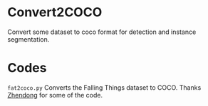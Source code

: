 # Convert2COCO

Convert some dataset to coco format for detection and instance segmentation.

# Codes
`fat2coco.py` Converts the Falling Things dataset to COCO. Thanks [Zhendong](https://github.com/707346129) for some of the code.
